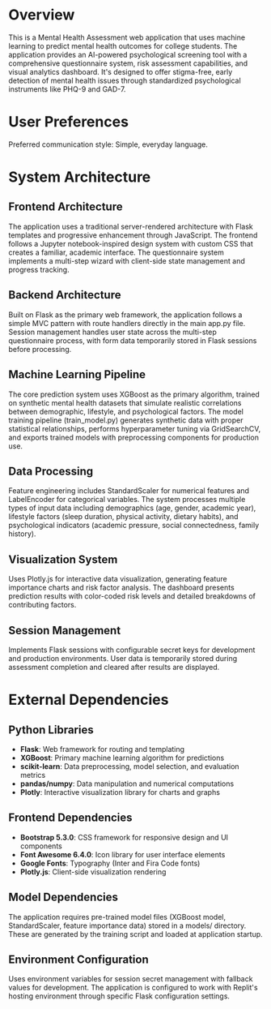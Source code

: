 # Overview

This is a Mental Health Assessment web application that uses machine learning to predict mental health outcomes for college students. The application provides an AI-powered psychological screening tool with a comprehensive questionnaire system, risk assessment capabilities, and visual analytics dashboard. It's designed to offer stigma-free, early detection of mental health issues through standardized psychological instruments like PHQ-9 and GAD-7.

# User Preferences

Preferred communication style: Simple, everyday language.

# System Architecture

## Frontend Architecture
The application uses a traditional server-rendered architecture with Flask templates and progressive enhancement through JavaScript. The frontend follows a Jupyter notebook-inspired design system with custom CSS that creates a familiar, academic interface. The questionnaire system implements a multi-step wizard with client-side state management and progress tracking.

## Backend Architecture
Built on Flask as the primary web framework, the application follows a simple MVC pattern with route handlers directly in the main app.py file. Session management handles user state across the multi-step questionnaire process, with form data temporarily stored in Flask sessions before processing.

## Machine Learning Pipeline
The core prediction system uses XGBoost as the primary algorithm, trained on synthetic mental health datasets that simulate realistic correlations between demographic, lifestyle, and psychological factors. The model training pipeline (train_model.py) generates synthetic data with proper statistical relationships, performs hyperparameter tuning via GridSearchCV, and exports trained models with preprocessing components for production use.

## Data Processing
Feature engineering includes StandardScaler for numerical features and LabelEncoder for categorical variables. The system processes multiple types of input data including demographics (age, gender, academic year), lifestyle factors (sleep duration, physical activity, dietary habits), and psychological indicators (academic pressure, social connectedness, family history).

## Visualization System
Uses Plotly.js for interactive data visualization, generating feature importance charts and risk factor analysis. The dashboard presents prediction results with color-coded risk levels and detailed breakdowns of contributing factors.

## Session Management
Implements Flask sessions with configurable secret keys for development and production environments. User data is temporarily stored during assessment completion and cleared after results are displayed.

# External Dependencies

## Python Libraries
- **Flask**: Web framework for routing and templating
- **XGBoost**: Primary machine learning algorithm for predictions
- **scikit-learn**: Data preprocessing, model selection, and evaluation metrics
- **pandas/numpy**: Data manipulation and numerical computations
- **Plotly**: Interactive visualization library for charts and graphs

## Frontend Dependencies
- **Bootstrap 5.3.0**: CSS framework for responsive design and UI components
- **Font Awesome 6.4.0**: Icon library for user interface elements
- **Google Fonts**: Typography (Inter and Fira Code fonts)
- **Plotly.js**: Client-side visualization rendering

## Model Dependencies
The application requires pre-trained model files (XGBoost model, StandardScaler, feature importance data) stored in a models/ directory. These are generated by the training script and loaded at application startup.

## Environment Configuration
Uses environment variables for session secret management with fallback values for development. The application is configured to work with Replit's hosting environment through specific Flask configuration settings.